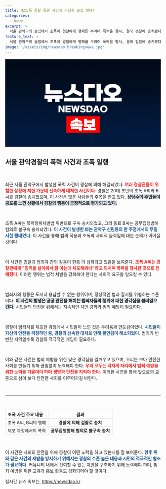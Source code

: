 ```yaml
---
title: MZ조폭 경찰 폭행 사건에 가담한 술집 행패!
categories:
  - News
excerpt: >
  서울 관악구의 술집에서 조폭이 경찰에게 행패를 부리며 폭력을 행사, 결국 검찰에 송치됐다. 절대 체포 못 한다며 거세게 저항한 이들의 경악스러운 현장을 전합니다!
feature_text: >
  서울 관악구의 술집에서 조폭이 경찰에게 행패를 부리며 폭력을 행사, 결국 검찰에 송치됐다. 절대 체포 못 한다며 거세게 저항한 이들의 경악스러운 현장을 전합니다!
image: '/assets/img/newsdao_breakingnews.jpg'
---
```


<p><img src="/assets/img/newsdao_breakingnews.jpg" alt="koreaapp 속보" /></p>

<h2 data-ke-size="size26">서울 관악경찰의 폭력 사건과 조폭 일행</h2>

<p data-ke-size="size16">&nbsp;</p>

<p>최근 서울 관악구에서 발생한 폭력 사건이 경찰에 의해 해결되었다. <b><span style="color: #ee2323;">여러 경찰관들이 위험한 상황에 처한 가운데 신속하게 대처한 사건이다.</span></b> 경찰은 20대 초반의 조폭 A씨와 B씨를 검찰에 송치했으며, 이 사건은 많은 사람들의 주목을 받고 있다. <b><span style="background-color: #21538527;">상당수의 주민들이 공포를 느낀 상황에서 경찰의 행동이 긍정적으로 평가되고 있다.</span></b> </p>

<p data-ke-size="size16">&nbsp;</p>

<p>조폭 A씨는 폭력행위처벌법 위반으로 구속 송치되었고, 그의 동료 B씨는 공무집행방해 혐의로 불구속 송치되었다. <b><span style="color: #1a5490;">이 사건이 발생한 바는 관악구 신림동의 한 주점에서의 무질서한 행태였다.</span></b> 이 사건을 통해 법의 적용과 조폭의 사회적 움직임에 대한 논의가 이어질 것이다. </p>

<p data-ke-size="size16">&nbsp;</p>

<p>이 사건은 경찰과 범죄자 간의 갈등이 한층 더 심화되고 있음을 보여준다. <b><span style="color: #ee2323;">조폭 A씨는 경찰관에게 "징역을 살아봐서 잘 아는데 체포해봐라"라고 외치며 폭력을 행사한 것으로 전해졌다.</span></b> 이러한 행위는 법적 처벌을 강화해야 한다는 사회적 요구를 일으킬 수 있다. </p>

<p data-ke-size="size16">&nbsp;</p>

<p>범죄자의 행동은 도저히 용납할 수 없는 행위이며, 정상적인 법과 질서를 위협하는 수준이다. <b><span style="background-color: #21538527;">이 사건의 발생은 공공 안전을 해치는 범죄자들의 행위에 대한 경각심을 불러일으킨다.</span></b> 시민들의 안전을 위해서는 지속적인 치안 강화와 범죄 예방이 필요하다.</p>

<p data-ke-size="size16">&nbsp;</p>

<p>경찰이 범죄자를 체포한 과정에서 시민들이 느낀 것은 두려움과 안도감이었다. <b><span style="color: #1a5490;">시민들이 자신의 안전을 걱정하던 중, 경찰의 신속한 대처로 인해 불안감이 해소되었다.</span></b> 범죄가 빈번한 지역일수록 경찰의 적극적인 개입이 필요하다. </p>

<p data-ke-size="size16">&nbsp;</p>

<p>이와 같은 사건은 범죄 예방을 위한 낮은 경각심을 일깨우고 있으며, 우리는 보다 안전한 사회를 만들기 위해 끊임없이 노력해야 한다. <b><span style="color: #ee2323;">우리 모두는 각자의 자리에서 범죄 예방을 위한 노력을 기울여야 하며 생명과 안전을 지켜야 한다.</span></b> 이러한 사건을 통해 앞으로의 교훈으로 삼아 보다 안전한 사회를 이루어가길 바란다. </p>

<p data-ke-size="size16">&nbsp;</p>

<hr style="border: 1px solid #dddddd;"/>

<p data-ke-size="size16">&nbsp;</p>

<table style="width: 100%; border-collapse: collapse;">
    <tr>
        <th style="text-align: left; border: 1px solid #dddddd;">조폭 사건 주요 내용</th>
        <th style="text-align: center; border: 1px solid #dddddd;">결과</th>
    </tr>
    <tr>
        <td style="text-align: left; border: 1px solid #dddddd;">조폭 A씨, B씨의 행패</td>
        <td style="text-align: center; border: 1px solid #dddddd;"><b>경찰에 의해 검찰로 송치</b></td>
    </tr>
    <tr>
        <td style="text-align: left; border: 1px solid #dddddd;">체포 과정에서의 폭력</td>
        <td style="text-align: center; border: 1px solid #dddddd;"><b>공무집행방해 혐의로 불구속 송치</b></td>
    </tr>
</table>

<p data-ke-size="size16">&nbsp;</p>

<p>이 사건은 사회의 안전을 위해 경찰이 어떤 노력을 하고 있는지를 잘 보여준다. <b><span style="color: #1a5490;">향후 위와 같은 사건의 재발을 방지하기 위해서는 경찰의 수준 높은 대응과 시민의 적극적인 협조가 필요하다.</span></b> 커뮤니티 내에서 신뢰할 수 있는 치안을 구축하기 위해 노력해야 하며, 범죄 예방을 위한 교육과 홍보 활동도 강화되어야 할 것이다.</p>
실시간 뉴스 속보는, <a href="https://newsdao.kr" rel="dofollow">https://newsdao.kr</a>


